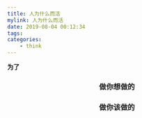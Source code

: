 ```yaml
---
title: 人为什么而活
mylink: 人为什么而活
date: 2019-08-04 00:12:34
tags:
categories:
    - think
---
```

**为了**

<!--more-->

### <p align="center">做你想做的</p> ###

### <p align="center">做你该做的</p> ###
